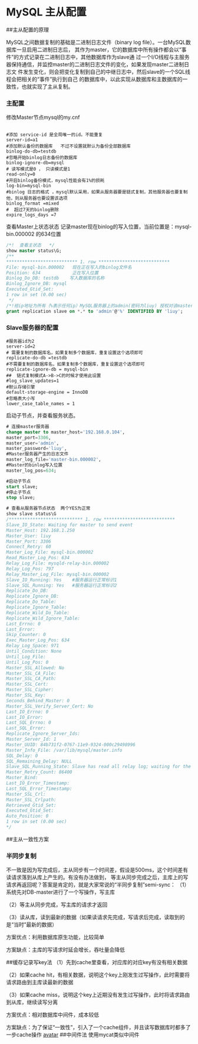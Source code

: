 # MySQL 主从配置
##主从配置的原理

MySQL之间数据复制的基础是二进制日志文件（binary log file）。一台MySQL数据库一旦启用二进制日志后，
其作为master，它的数据库中所有操作都会以“事件”的方式记录在二进制日志中，其他数据库作为slave通
过一个I/O线程与主服务器保持通信，并监控master的二进制日志文件的变化，如果发现master二进制日志文
件发生变化，则会把变化复制到自己的中继日志中，然后slave的一个SQL线程会把相关的“事件”执行到自己
的数据库中，以此实现从数据库和主数据库的一致性，也就实现了主从复制。

### 主配置
修改Master节点mysql的my.cnf
```properties

#添加 service-id 是全局唯一的id。不能重复
server-id=a1
#添加默认备份的数据库   不过不设置就默认为备份全部数据库
binlog-do-db=testdb
#忽略开始binlog日志备份的数据库
binlog-ignore-db=mysql
# 读写模式是0 ， 只读模式是1
read-only=0
#开启binlog备份模式，mysql性能会有1%的损耗
log-bin=mysql-bin
#binlog 日志的格式 ，mysql默认采用，如果从服务器要是链式复制，其他服务器也要复制他，则从服务器也要设置该选项
binlog_format =mixed 
#  超过7天的binlog删除
expire_logs_days =7  

```
查看Master上状态状态 记录master现在binlog的写入位置，当前位置是：mysql-bin.000002 的634位置
```sql
/*!  查看主状态   */
show master status\G;
/**
*************************** 1. row ***************************
File: mysql-bin.000002   现在正在写入的binlog文件名
Position: 634            正在写入位置
Binlog_Do_DB: testdb    写入数据库的名称
Binlog_Ignore_DB: mysql
Executed_Gtid_Set:
1 row in set (0.00 sec)
 */
/*!给ip地址为所有（%表示任何ip）MySQL服务器上的admin(密码为liuy) 授权对该master的复制权限*/
grant replication slave on *.* to 'admin'@'%' IDENTIFIED BY 'liuy'; 

```
### Slave服务器的配置

```properties
#服务器id为2
server-id=2
# 需要复制的数据库名，如果复制多个数据库，重复设置这个选项即可
replicate-do-db =testdb
#不需要复制的数据库名，如果复制多个数据库，重复设置这个选项即可
replicate-ignore-db = mysql-bin
##  链式复制模式A->B->C的时候才使用此设置
#log_slave_updates=1
#默认存储引擎
default-storage-engine = InnoDB
#忽略表大小写 
lower_case_table_names = 1 

```
启动子节点，并查看服务状态。
```sql
# 连接master服务器
change master to master_host='192.168.0.104', 
master_port=3306,
master_user='admin',
master_password='liuy', 
#Master服务器产生的日志文件
master_log_file='master-bin.000002',
#Master的binlog写入位置
master_log_pos=634; 

#启动子节点
start slave;
#停止子节点
stop slave;

# 查看从服务器节点状态  两个YES为正常
show slave status\G
/**************************** 1. row ***************************
Slave_IO_State: Waiting for master to send event
Master_Host: 192.168.1.250
Master_User: liuy
Master_Port: 3306
Connect_Retry: 60
Master_Log_File: mysql-bin.000002
Read_Master_Log_Pos: 634
Relay_Log_File: mysqld-relay-bin.000002
Relay_Log_Pos: 797
Relay_Master_Log_File: mysql-bin.000002
Slave_IO_Running: Yes    #服务器运行正常标识1
Slave_SQL_Running: Yes   #服务器运行正常标识2
Replicate_Do_DB:
Replicate_Ignore_DB:
Replicate_Do_Table:
Replicate_Ignore_Table:
Replicate_Wild_Do_Table:
Replicate_Wild_Ignore_Table:
Last_Errno: 0
Last_Error:
Skip_Counter: 0
Exec_Master_Log_Pos: 634
Relay_Log_Space: 971
Until_Condition: None
Until_Log_File:
Until_Log_Pos: 0
Master_SSL_Allowed: No
Master_SSL_CA_File:
Master_SSL_CA_Path:
Master_SSL_Cert:
Master_SSL_Cipher:
Master_SSL_Key:
Seconds_Behind_Master: 0
Master_SSL_Verify_Server_Cert: No
Last_IO_Errno: 0
Last_IO_Error:
Last_SQL_Errno: 0
Last_SQL_Error:
Replicate_Ignore_Server_Ids:
Master_Server_Id: 1
Master_UUID: 84b731f2-0767-11e9-9324-000c29498996
Master_Info_File: /var/lib/mysql/master.info
SQL_Delay: 0
SQL_Remaining_Delay: NULL
Slave_SQL_Running_State: Slave has read all relay log; waiting for the slave I/O thread to updat                                                                                                              e it
Master_Retry_Count: 86400
Master_Bind:
Last_IO_Error_Timestamp:
Last_SQL_Error_Timestamp:
Master_SSL_Crl:
Master_SSL_Crlpath:
Retrieved_Gtid_Set:
Executed_Gtid_Set:
Auto_Position: 0
1 row in set (0.00 sec)
*/

```

##主从一致性方案
### 半同步复制
不一致是因为写完成后，主从同步有一个时间差，假设是500ms，这个时间差有读请求落到从库上产生的。有没有办法做到，
等主从同步完成之后，主库上的写请求再返回呢？答案是肯定的，就是大家常说的“半同步复制”semi-sync：
（1）系统先对DB-master进行了一个写操作，写主库

（2）等主从同步完成，写主库的请求才返回

（3）读从库，读到最新的数据（如果读请求先完成，写请求后完成，读取到的是“当时”最新的数据）

方案优点：利用数据库原生功能，比较简单

方案缺点：主库的写请求时延会增长，吞吐量会降低

##缓存记录写key法
（1）先到cache里查看，对应库的对应key有没有相关数据

（2）如果cache hit，有相关数据，说明这个key上刚发生过写操作，此时需要将请求路由到主库读最新的数据

（3）如果cache miss，说明这个key上近期没有发生过写操作，此时将请求路由到从库，继续读写分离

方案优点：相对数据库中间件，成本较低

方案缺点：为了保证“一致性”，引入了一个cache组件，并且读写数据库时都多了一步cache操作
[avatar](http://www.bcty365.com/uploadfile/2017/0821/20170821111301179.jpg)
##中间件法
使用mycat类似中间件